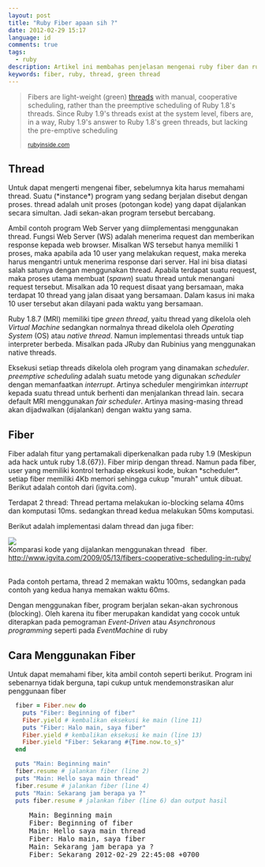 ```yaml
---
layout: post
title: "Ruby Fiber apaan sih ?"
date: 2012-02-29 15:17
language: id
comments: true
tags: 
  - ruby
description: Artikel ini membahas penjelasan mengenai ruby fiber dan ruby thread. Fiber yang digunakan pada ruby 1.9
keywords: fiber, ruby, thread, green thread
---
```

<blockquote>
  <p>
    Fibers are light-weight (green) <a href="https://en.wikipedia.org/wiki/Thread_(computing)" alt="wiki Thread (Computing)">
      threads</a> with manual, cooperative scheduling, rather than the preemptive scheduling
    of Ruby 1.8's threads. Since Ruby 1.9's threads exist at the system level, fibers are, in a way,
    Ruby 1.9's answer to Ruby 1.8's green threads, but lacking the pre-emptive scheduling
  </p>
  <small>
    <a href="https://www.rubyinside.com/ruby-fibers-8-useful-reads-on-rubys-new-concurrency-feature-1769.html">
      rubyinside.com
    </a>
  </small>
</blockquote>

<h2>Thread</h2>
Untuk dapat mengerti mengenai fiber, sebelumnya kita harus memahami thread. Suatu (*instance*) program yang sedang berjalan
disebut dengan proses. thread adalah unit proses (potongan kode) yang dapat dijalankan secara simultan. Jadi sekan-akan
program tersebut bercabang.

Ambil contoh program Web Server yang diimplementasi menggunakan thread. Fungsi Web Server (WS) adalah menerima request dan
memberikan response kepada web browser. Misalkan WS tersebut hanya memiliki 1 proses, maka apabila ada 10 user yang melakukan
request, maka mereka harus mengantri untuk menerima response dari server. Hal ini bisa diatasi salah satunya dengan menggunakan
thread. Apabila terdapat suatu request, maka proses utama membuat (*spawn*) suatu thread untuk menangani request tersebut.
Misalkan ada 10 request disaat yang bersamaan, maka terdapat 10 thread yang jalan disaat yang bersamaan. Dalam kasus ini
maka 10 user tersebut akan dilayani pada waktu yang bersamaan.

Ruby 1.8.7 (MRI) memiliki tipe *green thread*, yaitu thread yang dikelola oleh *Virtual Machine* sedangkan normalnya thread
dikelola oleh *Operating System* (OS) atau *native thread*. Namun implementasi threads untuk tiap interpreter berbeda. Misalkan
pada JRuby dan Rubinius yang menggunakan native threads.

Eksekusi setiap threads dikelola oleh program yang dinamakan *scheduler*. *preemptive scheduling* adalah suatu metode
yang digunakan *scheduler* dengan memanfaatkan *interrupt*. Artinya scheduler mengirimkan *interrupt* kepada suatu thread
untuk berhenti dan menjalankan thread lain. secara default MRI menggunakan *fair scheduler*. Artinya masing-masing thread
akan dijadwalkan (dijalankan) dengan waktu yang sama.

<h2>Fiber</h2>
Fiber adalah fitur yang pertamakali diperkenalkan pada ruby 1.9 (Meskipun ada hack untuk ruby 1.8.{67}).
Fiber mirip dengan thread. Namun pada fiber, user yang memiliki kontrol terhadap eksekusi kode, bukan *scheduler*.
setiap fiber memiliki 4Kb memori sehingga cukup "murah" untuk dibuat. Berikut adalah contoh dari (igvita.com).

Terdapat 2 thread: Thread pertama melakukan io-blocking selama 40ms dan komputasi 10ms. sedangkan
thread kedua melakukan 50ms komputasi.

Berikut adalah implementasi dalam thread dan juga fiber:
<div class="thumbnail">
  <img src="https://www.igvita.com/posts/09/fibers-vs-threads.png"></img>
  <div class="caption">
    Komparasi kode yang dijalankan menggunakan thread &nbsp; fiber.
    <a href="https://www.igvita.com/2009/05/13/fibers-cooperative-scheduling-in-ruby/">http://www.igvita.com/2009/05/13/fibers-cooperative-scheduling-in-ruby/</a>
  </div>
</div><br/>

Pada contoh pertama, thread 2 memakan waktu 100ms, sedangkan pada contoh yang kedua hanya memakan waktu 60ms.

Dengan menggunakan fiber, program berjalan sekan-akan sychronous (blocking). Oleh karena itu fiber
merupakan kandidat yang cocok untuk diterapkan pada pemograman *Event-Driven* atau *Asynchronous programming* seperti
pada *EventMachine* di ruby

<h2>Cara Menggunakan Fiber</h2>
Untuk dapat memahami fiber, kita ambil contoh seperti berikut. Program ini sebenarnya tidak berguna, tapi cukup untuk
mendemonstrasikan alur penggunaan fiber

```ruby
  fiber = Fiber.new do
    puts "Fiber: Beginning of fiber"
    Fiber.yield # kembalikan eksekusi ke main (line 11)
    puts "Fiber: Halo main, saya fiber"
    Fiber.yield # kembalikan eksekusi ke main (line 13)
    Fiber.yield "Fiber: Sekarang #{Time.now.to_s}"
  end

  puts "Main: Beginning main"
  fiber.resume # jalankan fiber (line 2)
  puts "Main: Hello saya main thread"
  fiber.resume # jalankan fiber (line 4)
  puts "Main: Sekarang jam berapa ya ?"
  puts fiber.resume # jalankan fiber (line 6) dan output hasil
```
<pre>
     Main: Beginning main
     Fiber: Beginning of fiber
     Main: Hello saya main thread
     Fiber: Halo main, saya fiber
     Main: Sekarang jam berapa ya ?
     Fiber: Sekarang 2012-02-29 22:45:08 +0700
</pre>
